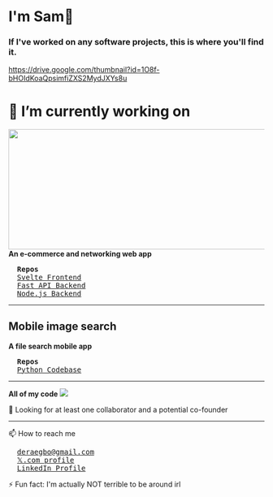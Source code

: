 # I'm Sam👋
### If I've worked on any software projects, this is where you'll find it.

https://drive.google.com/thumbnail?id=1O8f-bHOIdKoaQpsimfiZXS2MydJXYs8u
# 🔭 I’m currently working on
<img src="https://drive.google.com/thumbnail?id=1O8f-bHOIdKoaQpsimfiZXS2MydJXYs8u" alt="" width="721.7px" height="236.3px">
<strong>An e-commerce and networking web app</strong>
<br>
<pre>
  <strong>Repos</strong>
  <a href="https://github.com/samordera/pack.com-frontend.svelte.js">Svelte Frontend</a>
  <a href="https://github.com/samordera/pack.com-backend.fastapi.python">Fast API Backend</a>
  <a href="https://github.com/samordera/pack.com-backend.express.js">Node.js Backend</a>
</pre>
<hr>
<h2>Mobile image search</h2>
<strong>A file search mobile app</strong>
<br>
<pre>
  <strong>Repos</strong>
  <a href="https://github.com/samordera/image-search">Python Codebase</a>
</pre>
<hr>
<strong>All of my code</strong>
<img src="https://drive.google.com/thumbnail?id=1S2TLFA1ntxWQDg5En7VMOXuSVEp4twyR">

🤔 Looking for at least one collaborator and a potential co-founder
<hr>
📫 How to reach me
<pre>
  <a href="mailto:deraegbo@gmail.com">deraegbo@gmail.com</a>
  <a href="https://www.x.com/samordera">𝕏.com profile</a>
  <a href="https://linkedin.com/in/sam-egbo-6b202927a">LinkedIn Profile</a>
</pre>
⚡ Fun fact: I'm actually NOT terrible to be around irl
